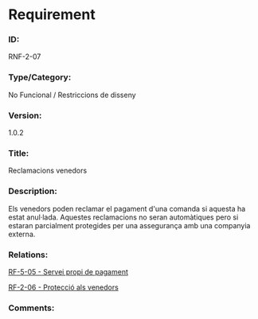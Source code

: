 # Requirement

### ID:
RNF-2-07

### Type/Category:
No Funcional / Restriccions de disseny

### Version:
1.0.2

### Title:
Reclamacions venedors

### Description:
Els venedors poden reclamar el pagament d'una comanda si aquesta ha estat anul·lada.
Aquestes reclamacions no seran automàtiques pero si estaran parcialment protegides per una assegurança amb una companyia externa.

### Relations:
[RF-5-05 - Servei propi de pagament](./RF-5-05.md)

[RF-2-06 - Protecció als venedors](./RF-2-06.md)

### Comments:
